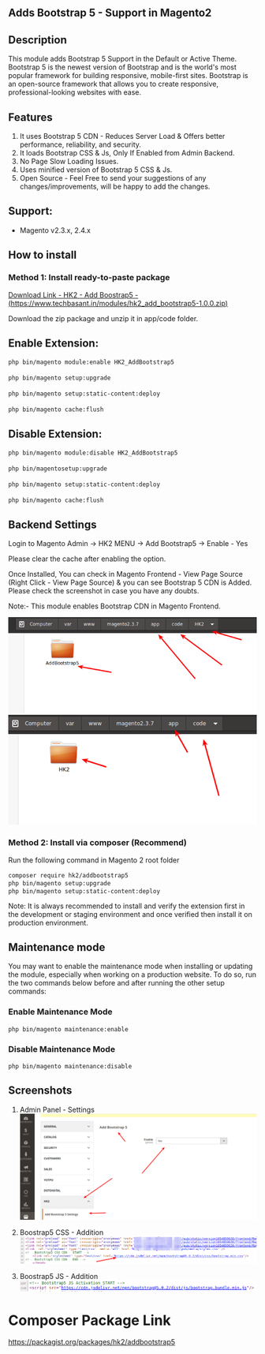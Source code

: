 ## Adds Bootstrap 5 - Support in Magento2

## Description

This module adds Bootstrap 5 Support in the Default or Active Theme. Bootstrap 5 is the newest version of Bootstrap and is the world's most popular framework for building responsive, mobile-first sites. Bootstrap is an open-source framework that allows you to create responsive, professional-looking websites with ease.

## Features

1. It uses Bootstrap 5 CDN - Reduces Server Load & Offers better performance, reliability, and security.
2. It loads Bootstrap CSS & Js, Only If Enabled from Admin Backend.
3. No Page Slow Loading Issues.
4. Uses minified version of Bootstrap 5 CSS & Js.
5. Open Source - Feel Free to send your suggestions of any changes/improvements, will be happy to add the changes.

## Support:

-   Magento v2.3.x, 2.4.x

## How to install

### Method 1: Install ready-to-paste package

[Download Link - HK2 - Add Boostrap5 - (https://www.techbasant.in/modules/hk2_add_bootstrap5-1.0.0.zip)](https://www.techbasant.in/modules/hk2_add_bootstrap5-1.0.0.zip 'Link')

Download the zip package and unzip it in app/code folder.

## Enable Extension:

```
php bin/magento module:enable HK2_AddBootstrap5

php bin/magento setup:upgrade

php bin/magento setup:static-content:deploy

php bin/magento cache:flush
```

## Disable Extension:

```
php bin/magento module:disable HK2_AddBootstrap5

php bin/magentosetup:upgrade

php bin/magento setup:static-content:deploy

php bin/magento cache:flush
```

## Backend Settings

Login to Magento Admin -> HK2 MENU -> Add Bootstrap5 -> Enable - Yes

Please clear the cache after enabling the option.

Once Installed, You can check in Magento Frontend - View Page Source (Right Click - View Page Source) & you can see Bootstrap 5 CDN is Added. Please check the screenshot in case you have any doubts. 

Note:- This module enables Bootstrap CDN in Magento Frontend.

![Screenshot4](docs/images/ScreenShot4.png)
![Screenshot5](docs/images/ScreenShot5.png)

### Method 2: Install via composer (Recommend)

Run the following command in Magento 2 root folder

```
composer require hk2/addbootstrap5
php bin/magento setup:upgrade
php bin/magento setup:static-content:deploy
```

Note: It is always recommended to install and verify the extension first in the development or staging environment and once verified then install it on production environment.

## Maintenance mode

You may want to enable the maintenance mode when installing or updating the module, especially when working on a production website. To do so, run the two commands below before and after running the other setup commands:

### Enable Maintenance Mode

```
php bin/magento maintenance:enable
```

### Disable Maintenance Mode

```
php bin/magento maintenance:disable
```

## Screenshots

1. Admin Panel - Settings
   ![Screenshot1](docs/images/ScreenShot1.png)

2. Boostrap5 CSS - Addition
   ![Screenshot2](docs/images/ScreenShot2.png)

3. Boostrap5 JS - Addition
   ![Screenshot3](docs/images/ScreenShot3.png)

# Composer Package Link

https://packagist.org/packages/hk2/addbootstrap5
